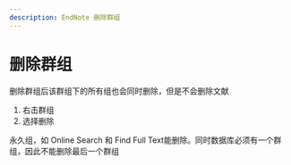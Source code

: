 ```yaml
---
description: EndNote 删除群组
---
```


# 删除群组

删除群组后该群组下的所有组也会同时删除，但是不会删除文献

1. 右击群组
2. 选择删除

永久组，如 Online Search 和 Find Full Text能删除。同时数据库必须有一个群组，因此不能删除最后一个群组

